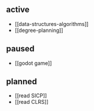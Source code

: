 ## active

- [[data-structures-algorithms]]
- [[degree-planning]]

## paused
- [[godot game]]

## planned
- [[read SICP]]
- [[read CLRS]]